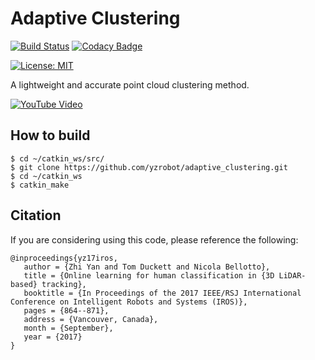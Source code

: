 # Adaptive Clustering #

[![Build Status](https://travis-ci.org/yzrobot/adaptive_clustering.svg?branch=master)](https://travis-ci.org/yzrobot/adaptive_clustering)
[![Codacy Badge](https://api.codacy.com/project/badge/Grade/61a01a79a7ac41fd9deded9050ef6030)](https://www.codacy.com/app/yzrobot/adaptive_clustering?utm_source=github.com&amp;utm_medium=referral&amp;utm_content=yzrobot/adaptive_clustering&amp;utm_campaign=Badge_Grade)

[![License: MIT](https://img.shields.io/badge/License-MIT-yellow.svg)](https://opensource.org/licenses/MIT)

A lightweight and accurate point cloud clustering method.

[![YouTube Video](https://img.youtube.com/vi/rmPn7mWssto/0.jpg)](https://www.youtube.com/watch?v=rmPn7mWssto)

## How to build ##
```
$ cd ~/catkin_ws/src/
$ git clone https://github.com/yzrobot/adaptive_clustering.git
$ cd ~/catkin_ws
$ catkin_make
```

## Citation ##
If you are considering using this code, please reference the following:
```
@inproceedings{yz17iros,
   author = {Zhi Yan and Tom Duckett and Nicola Bellotto},
   title = {Online learning for human classification in {3D LiDAR-based} tracking},
   booktitle = {In Proceedings of the 2017 IEEE/RSJ International Conference on Intelligent Robots and Systems (IROS)},
   pages = {864--871},
   address = {Vancouver, Canada},
   month = {September},
   year = {2017}
}
```
